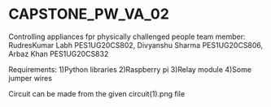 # CAPSTONE_PW_VA_02
Controlling appliances fpr physically challenged people
team member:
RudresKumar Labh PES1UG20CS802,
Divyanshu Sharma PES1UG20CS806,
Arbaz Khan PES1UG20CS832

Requirements:
1)Python libraries
2)Raspberry pi
3)Relay module
4)Some jumper wires

Circuit can be made from the given circuit(1).png file
